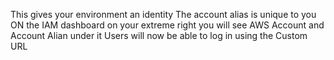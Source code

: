 This gives your environment an identity
The account alias is unique to you
ON the IAM dashboard on your extreme right you will see AWS Account and Account Alian under it 
Users will now be able to log in using the Custom URL
